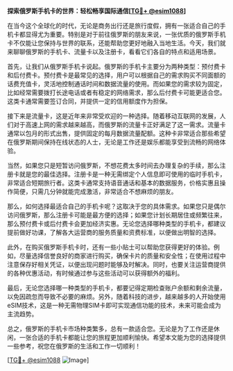 **探索俄罗斯手机卡的世界：轻松畅享国际通信[[TG💪+ @esim1088](https://t.me/s/esim1088)]**

在当今这个全球化的时代，无论是商务出行还是旅行度假，拥有一张适合自己的手机卡都显得尤为重要。特别是对于前往俄罗斯的朋友来说，一张优质的俄罗斯手机卡不仅能让您保持与世界的联系，还能帮助您更好地融入当地生活。今天，我们就来聊聊俄罗斯的手机卡、流量卡以及注册卡，看看它们各自的特点和适用场景。

首先，让我们从俄罗斯手机卡说起。俄罗斯的手机卡主要分为两种类型：预付费卡和后付费卡。预付费卡是最常见的选择，用户可以根据自己的需求购买不同面额的话费充值卡，灵活地控制通话时间和数据流量的使用。而如果您的需求较为固定，比如经常需要拨打长途电话或者有稳定的网络需求，那么后付费卡可能更适合您。这类卡通常需要签订合同，并提供一定的信用额度作为担保。

接下来是流量卡，这是近年来非常受欢迎的一种选择。随着移动互联网的发展，人们对于高速上网的需求越来越高，而俄罗斯的流量卡正好满足了这一需求。流量卡通常以包月的形式出售，提供固定的每月数据流量配额。这种卡非常适合那些希望在俄罗斯期间保持在线状态的人士，无论是工作还是娱乐都能享受到流畅的网络体验。

当然，如果您只是短暂访问俄罗斯，不想花费太多时间去办理复杂的手续，那么注册卡就是您的最佳选择。注册卡是一种无需绑定个人信息即可使用的临时手机卡，非常适合短期旅行者。这类卡通常支持语音通话和基本的数据服务，价格实惠且操作简便，只需几分钟就能完成激活，非常适合不想麻烦的朋友。

那么，如何选择最适合自己的手机卡呢？这取决于您的具体需求。如果您只是偶尔访问俄罗斯，那么注册卡可能是最方便的选择；如果您计划长期居住或频繁往来，那么预付费卡或后付费卡会更加经济实惠。无论您选择哪种类型的手机卡，都建议提前做好功课，了解各大运营商的服务质量和资费标准，以便做出明智的选择。

此外，在购买俄罗斯手机卡时，还有一些小贴士可以帮助您获得更好的体验。例如，尽量选择信誉良好的商家进行购买，确保卡片的质量和安全性；在使用过程中注意保存好相关凭证，以便出现问题时能够及时解决。同时，也要关注运营商提供的各种优惠活动，有时候通过参与这些活动可以获得额外的福利。

最后，无论您选择哪一种类型的手机卡，都要记得定期检查账户余额和剩余流量，以免因疏忽而导致不必要的麻烦。另外，随着科技的进步，越来越多的人开始使用eSIM技术，这是一种无需物理SIM卡即可实现通信功能的技术，未来可能会成为主流趋势。

总之，俄罗斯的手机卡市场种类繁多，总有一款适合您。无论是为了工作还是休闲，一张合适的手机卡都能让您的旅程更加顺利愉快。希望本文能为您的选择提供一些参考，祝您在俄罗斯的生活和工作一切顺利！

[[TG💪+ @esim1088](https://t.me/s/esim1088) ![Image](https://i.postimg.cc/4NQfJmqS/Snipaste-2025-05-13-00-14-12.png)]